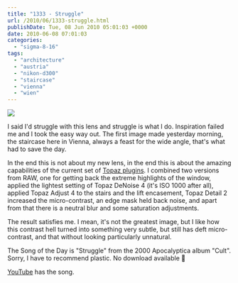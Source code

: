 ```yaml
---
title: "1333 - Struggle"
url: /2010/06/1333-struggle.html
publishDate: Tue, 08 Jun 2010 05:01:03 +0000
date: 2010-06-08 07:01:03
categories: 
  - "sigma-8-16"
tags: 
  - "architecture"
  - "austria"
  - "nikon-d300"
  - "staircase"
  - "vienna"
  - "wien"
---
```

<a target="_blank" href="https://d25zfm9zpd7gm5.cloudfront.net/1200x1200/2010/20100607_082031_ps.jpg"><img src="https://d25zfm9zpd7gm5.cloudfront.net/0600x0600/2010/20100607_082031_ps.jpg" /></a>

I said I'd struggle with this lens and struggle is what I do. Inspiration failed me and I took the easy way out. The first image made yesterday morning, the staircase here in Vienna, always a feast for the wide angle, that's what had to save the day.

In the end this is not about my new lens, in the end this is about the amazing capabilities of the current set of <a target="_blank" href="https://www.topazlabs.com/">Topaz plugins</a>. I combined two versions from RAW, one for getting back the extreme highlights of the window, applied the lightest setting of Topaz DeNoise 4 (it's ISO 1000 after all), applied Topaz Adjust 4 to the stairs and the lift encasement, Topaz Detail 2 increased the micro-contrast, an edge mask held back noise, and apart from that there is a neutral blur and some saturation adjustments.

 The result satisfies me. I mean, it's not the greatest image, but I like how this contrast hell turned into something very subtle, but still has deft micro-contrast, and that without looking particularly unnatural.

The Song of the Day is "Struggle" from the 2000 Apocalyptica album "Cult". Sorry, I have to recommend plastic. No download available 🙂

<a target="_blank" href="http://www.youtube.com/watch?v=zbkQPBUX33k">YouTube</a> has the song.

